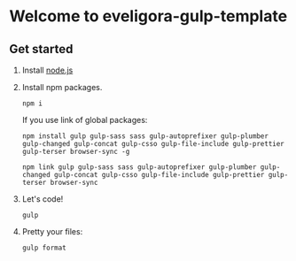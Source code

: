 # Welcome to eveligora-gulp-template

## Get started

1.  Install [node.js](https://nodejs.org/)

2.  Install npm packages.

        npm i

    If you use link of global packages:

        npm install gulp gulp-sass sass gulp-autoprefixer gulp-plumber gulp-changed gulp-concat gulp-csso gulp-file-include gulp-prettier gulp-terser browser-sync -g

        npm link gulp gulp-sass sass gulp-autoprefixer gulp-plumber gulp-changed gulp-concat gulp-csso gulp-file-include gulp-prettier gulp-terser browser-sync

3.  Let's code!

        gulp

4.  Pretty your files:

    	gulp format

